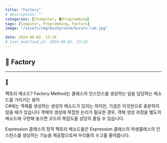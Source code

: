 ```yaml
---
title: "Factory"
# description: ""
categories: [💫Computer, 🌒Programming]
tags: [Computer, Programming, Factory]
image: "/assets/img/background/kururu-lab.jpg"

date: 2024-09-02. 13:19
# last_modified_at: 2024-09-02. 13:19
---
```


## 💫 Factory

---

### 🫧

팩토리 메소드?
Factory Method는 클래스의 인스턴스를 생성하는 일을 담당하는 메소드를 가리키는 용어  
C#에는 객체를 생성하는 생성자 메소드가 있지는 하지만, 가끔은 이것만으로 충분하지 않을 때가 있습니다
  객체의 생성에 복잡한 논리가 필요한 경우, 객체 생성 과정을 별도의 메소드에 구현해 놓으면 코드의 복잡도를 상당히 줄일 수 있습니다.  

Expression 클래스의 정적 팩토리 메소드들은 Expression 클래스의 파생클래스의 인스턴스를 생성하는 기능을 제공함으로써 우리들의 수고를 줄여줍니다.  

